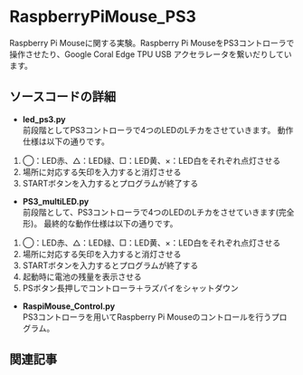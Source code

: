 # RaspberryPiMouse_PS3
Raspberry Pi Mouseに関する実験。Raspberry Pi MouseをPS3コントローラで操作させたり、Google Coral Edge TPU USB アクセラレータを繋いだりしています。

## ソースコードの詳細
- <b>led_ps3.py</b><br>
  前段階としてPS3コントローラで4つのLEDのLチカをさせていきます。
  動作仕様は以下の通りです。
 1. ◯：LED赤、△：LED緑、□：LED黄、×：LED白をそれぞれ点灯させる
 2. 場所に対応する矢印を入力すると消灯させる
 3. STARTボタンを入力するとプログラムが終了する

- <b>PS3_multiLED.py</b><br>
  前段階として、PS3コントローラで4つのLEDのLチカをさせていきます(完全形)。
  最終的な動作仕様は以下の通りです。
 1. ◯：LED赤、△：LED緑、□：LED黄、×：LED白をそれぞれ点灯させる
 2. 場所に対応する矢印を入力すると消灯させる
 3. STARTボタンを入力するとプログラムが終了する
 4. 起動時に電池の残量を表示させる
 5. PSボタン長押しでコントローラ＋ラズパイをシャットダウン

- <b>RaspiMouse_Control.py</b><br>
  PS3コントローラを用いてRaspberry Pi Mouseのコントロールを行うプログラム。


## 関連記事
